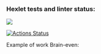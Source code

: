 ### Hexlet tests and linter status:

<a href="https://codeclimate.com/github/codeclimate/codeclimate/maintainability"><img src="https://api.codeclimate.com/v1/badges/a99a88d28ad37a79dbf6/maintainability" /></a>

[![Actions Status](https://github.com/Rodion94/lvl1/workflows/hexlet-check/badge.svg)](https://github.com/Rodion94/lvl1/actions)

Example of work Brain-even:

<script id="asciicast-BCFtJ1oYLSJAwPZMeeBhAXUdW" src="https://asciinema.org/a/BCFtJ1oYLSJAwPZMeeBhAXUdW.js" async></script>
